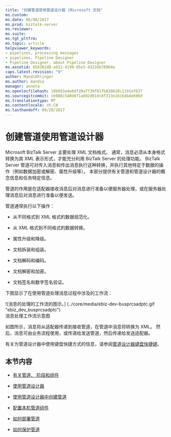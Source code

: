 ```yaml
---
title: "创建管道使用管道设计器 |Microsoft 文档"
ms.custom: 
ms.date: 06/08/2017
ms.prod: biztalk-server
ms.reviewer: 
ms.suite: 
ms.tgt_pltfrm: 
ms.topic: article
helpviewer_keywords:
- pipelines, processing messages
- pipelines, Pipeline Designer
- Pipeline Designer, about Pipeline Designer
ms.assetid: 858302d8-a912-4199-95e5-4322db789b4e
caps.latest.revision: "9"
author: MandiOhlinger
ms.author: mandia
manager: anneta
ms.openlocfilehash: 18b693a4e8df20a7f39f81fb820810c1191ef637
ms.sourcegitcommit: cb908c540d8f1a692d01dc8f313e16cb4b4e696d
ms.translationtype: MT
ms.contentlocale: zh-CN
ms.lasthandoff: 09/20/2017
---
```

# <a name="creating-pipelines-using-pipeline-designer"></a>创建管道使用管道设计器
Microsoft BizTalk Server 主要处理 XML 文档格式。 通常，消息必须从本身格式转换为其 XML 表示形式，才能充分利用 BizTalk Server 的处理功能。 BizTalk Server 管道可对传入消息和传出消息执行这种转换，并执行其他特定于数据的操作（例如数据加密或解密、属性升级等）。 本部分提供有关管道和管道设计器的概念信息和任务特定信息。  
  
 管道的作用是在适配器接收消息后对消息进行准备以便服务器处理，或在服务器处理消息后对消息进行准备以便发送。  
  
 管道通常执行以下操作：  
  
-   从不同格式到 XML 格式的数据规范化。  
  
-   从 XML 格式到不同格式的数据转换。  
  
-   属性升级和降级。  
  
-   文档拆装和组装。  
  
-   文档解码和编码。  
  
-   文档解密和加密。  
  
-   文档签名和数字签名验证。  
  
 下图显示了在使用管道处理消息过程中涉及的工作流：  
  
 ![消息的处理的工作流的图示。] (../core/media/ebiz-dev-busprcsadptc.gif "ebiz_dev_busprcsadptc")  
消息处理工作流示意图  
  
 如图所示，消息将从适配器传递到接收管道，在管道中消息将转换为 XML。 然后，消息可由业务流程使用，或传递给发送管道，然后传递给发送适配器。  
  
 有关为管道设计器中使用键盘快捷方式的信息，请参阅[管道设计器键盘快捷键](../core/pipeline-designer-keyboard-shortcuts.md)。  
  
## <a name="in-this-section"></a>本节内容  
  
-   [有关管道、 阶段和组件](../core/about-pipelines-stages-and-components.md)  
  
-   [使用管道设计器](../core/using-pipeline-designer.md)  
  
-   [使用管道设计器中创建管道](../core/creating-pipelines-with-pipeline-designer.md)  
  
-   [配置本机管道组件](../core/configuring-native-pipeline-components.md)  
  
-   [如何部署管道](../core/how-to-deploy-pipelines.md)  
  
-   [如何保护管道](../core/how-to-secure-pipelines.md)
